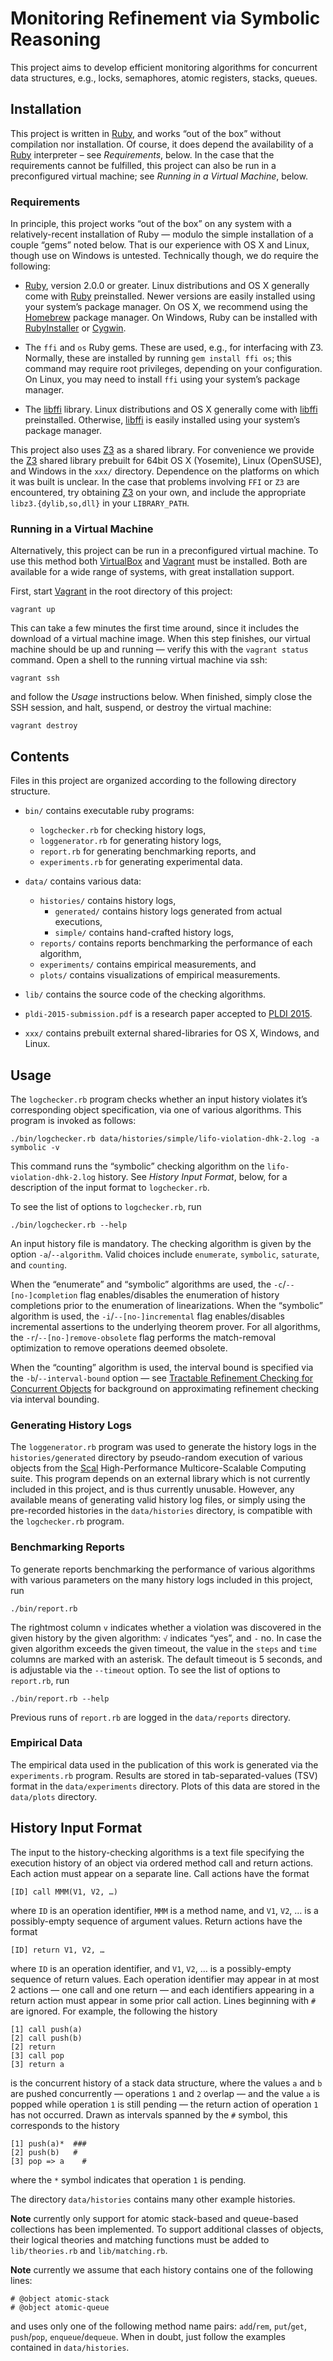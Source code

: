 # Monitoring Refinement via Symbolic Reasoning

This project aims to develop efficient monitoring algorithms for concurrent
data structures, e.g., locks, semaphores, atomic registers, stacks, queues.


## Installation

This project is written in [Ruby], and works “out of the box” without
compilation nor installation. Of course, it does depend the availability of a
[Ruby] interpreter – see *Requirements*, below. In the case that the
requirements cannot be fulfilled, this project can also be run in a
preconfigured virtual machine; see *Running in a Virtual Machine*, below.


### Requirements

In principle, this project works “out of the box” on any system with a
relatively-recent installation of Ruby — modulo the simple installation of a
couple “gems” noted below. That is our experience with OS X and Linux, though
use on Windows is untested. Technically though, we do require the following:

* [Ruby], version 2.0.0 or greater. Linux distributions and OS X generally come
  with [Ruby] preinstalled. Newer versions are easily installed using your
  system’s package manager. On OS X, we recommend using the [Homebrew] package
  manager. On Windows, Ruby can be installed with [RubyInstaller] or [Cygwin].

* The `ffi` and `os` Ruby gems. These are used, e.g., for interfacing with Z3.
  Normally, these are installed by running `gem install ffi os`; this command
  may require root privileges, depending on your configuration. On Linux, you
  may need to install `ffi` using your system’s package manager.

* The [libffi] library. Linux distributions and OS X generally come with
  [libffi] preinstalled. Otherwise, [libffi] is easily installed using your
  system’s package manager.
  
This project also uses [Z3] as a shared library. For convenience we provide the
[Z3] shared library prebuilt for 64bit OS X (Yosemite), Linux (OpenSUSE), and
Windows in the `xxx/` directory. Dependence on the platforms on which it was
built is unclear. In the case that problems involving `FFI` or `Z3` are
encountered, try obtaining [Z3] on your own, and include the appropriate
`libz3.{dylib,so,dll}` in your `LIBRARY_PATH`.


### Running in a Virtual Machine

Alternatively, this project can be run in a preconfigured virtual machine. To
use this method both [VirtualBox] and [Vagrant] must be installed. Both are
available for a wide range of systems, with great installation support.

First, start [Vagrant] in the root directory of this project:

    vagrant up

This can take a few minutes the first time around, since it includes the
download of a virtual machine image. When this step finishes, our virtual
machine should be up and running — verify this with the `vagrant status`
command. Open a shell to the running virtual machine via ssh:

    vagrant ssh

and follow the *Usage* instructions below. When finished, simply close the SSH
session, and halt, suspend, or destroy the virtual machine:

    vagrant destroy


## Contents

Files in this project are organized according to the following directory
structure.

* `bin/` contains executable ruby programs:
    * `logchecker.rb` for checking history logs,
    * `loggenerator.rb` for generating history logs,
    * `report.rb` for generating benchmarking reports, and
    * `experiments.rb` for generating experimental data.

* `data/` contains various data:
    * `histories/` contains history logs,
        * `generated/` contains history logs generated from actual executions,
        * `simple/` contains hand-crafted history logs,
    * `reports/` contains reports benchmarking the performance of each algorithm,
    * `experiments/` contains empirical measurements, and
    * `plots/` contains visualizations of empirical measurements.

* `lib/` contains the source code of the checking algorithms.

* `pldi-2015-submission.pdf` is a research paper accepted to [PLDI 2015][].

* `xxx/` contains prebuilt external shared-libraries for OS X, Windows, and Linux.



## Usage

The `logchecker.rb` program checks whether an input history violates it’s
corresponding object specification, via one of various algorithms. This program
is invoked as follows:

    ./bin/logchecker.rb data/histories/simple/lifo-violation-dhk-2.log -a symbolic -v

This command runs the “symbolic” checking algorithm on the
`lifo-violation-dhk-2.log` history. See *History Input Format*, below, for a
description of the input format to `logchecker.rb`.

To see the list of options to `logchecker.rb`, run

    ./bin/logchecker.rb --help

An input history file is mandatory. The checking algorithm is given by the
option `-a`/`--algorithm`. Valid choices include `enumerate`, `symbolic`,
`saturate`, and `counting`.

When the “enumerate” and “symbolic” algorithms are used, the
`-c`/`--[no-]completion` flag enables/disables the enumeration of history
completions prior to the enumeration of linearizations. When the “symbolic”
algorithm is used, the `-i`/`--[no-]incremental` flag enables/disables
incremental assertions to the underlying theorem prover. For all algorithms,
the `-r`/`--[no-]remove-obsolete` flag performs the match-removal optimization
to remove operations deemed obsolete.

When the “counting” algorithm is used, the interval bound is specified via the
`-b`/`--interval-bound` option — see [Tractable Refinement Checking for
Concurrent Objects][popl-2015-paper] for background on approximating refinement
checking via interval bounding.


### Generating History Logs

The `loggenerator.rb` program was used to generate the history logs in the
`histories/generated` directory by pseudo-random execution of various objects
from the [Scal] High-Performance Multicore-Scalable Computing suite. This
program depends on an external library which is not currently included in this
project, and is thus currently unusable. However, any available means of
generating valid history log files, or simply using the pre-recorded histories
in the `data/histories` directory, is compatible with the `logchecker.rb`
program.


### Benchmarking Reports

To generate reports benchmarking the performance of various algorithms with
various parameters on the many history logs included in this project, run

    ./bin/report.rb

The rightmost column `v` indicates whether a violation was discovered in the
given history by the given algorithm: `√` indicates “yes”, and `-` no. In case
the given algorithm exceeds the given timeout, the value in the `steps` and
`time` columns are marked with an asterisk. The default timeout is 5 seconds,
and is adjustable via the `--timeout` option. To see the list of options to
`report.rb`, run

    ./bin/report.rb --help

Previous runs of `report.rb` are logged in the `data/reports` directory.


### Empirical Data

The empirical data used in the publication of this work is generated via the
`experiments.rb` program. Results are stored in tab-separated-values (TSV)
format in the `data/experiments` directory. Plots of this data are stored in
the `data/plots` directory.


## History Input Format

The input to the history-checking algorithms is a text file specifying the
execution history of an object via ordered method call and return actions. Each
action must appear on a separate line. Call actions have the format

    [ID] call MMM(V1, V2, …)

where `ID` is an operation identifier, `MMM` is a method name, and `V1`, `V2`,
… is a possibly-empty sequence of argument values. Return actions have the
format

    [ID] return V1, V2, …

where `ID` is an operation identifier, and `V1`, `V2`, … is a possibly-empty
sequence of return values. Each operation identifier may appear in at most 2
actions — one call and one return — and each identifiers appearing in a return
action must appear in some prior call action. Lines beginning with `#` are
ignored. For example, the following the history

    [1] call push(a)
    [2] call push(b)
    [2] return
    [3] call pop
    [3] return a
    
is the concurrent history of a stack data structure, where the values `a` and
`b` are pushed concurrently — operations `1` and `2` overlap — and the value
`a` is popped while operation `1` is still pending — the return action of
operation `1` has not occurred. Drawn as intervals spanned by the `#` symbol,
this corresponds to the history

    [1] push(a)*  ###
    [2] push(b)   #
    [3] pop => a    #

where the `*` symbol indicates that operation `1` is pending.

The directory `data/histories` contains many other example histories.

**Note** currently only support for atomic stack-based and queue-based
collections has been implemented. To support additional classes of objects,
their logical theories and matching functions must be added to
`lib/theories.rb` and `lib/matching.rb`.

**Note** currently we assume that each history contains one of the following lines:

    # @object atomic-stack
    # @object atomic-queue

and uses only one of the following method name pairs: `add`/`rem`, `put`/`get`,
`push`/`pop`, `enqueue`/`dequeue`. When in doubt, just follow the examples
contained in `data/histories`.


[Ruby]: https://www.ruby-lang.org
[RubyInstaller]: http://rubyinstaller.org
[Homebrew]: http://brew.sh
[Cygwin]: https://www.cygwin.com
[libffi]: https://sourceware.org/libffi
[Z3]: http://z3.codeplex.com

[Vagrant]: https://www.vagrantup.com
[VirtualBox]: https://www.virtualbox.org

[PLDI 2015]: http://conf.researchr.org/home/pldi2015

[popl-2015-paper]: http://michael-emmi.github.io/papers/conf-popl-BouajjaniEEH15.pdf

[Scal]: http://scal.cs.uni-salzburg.at
